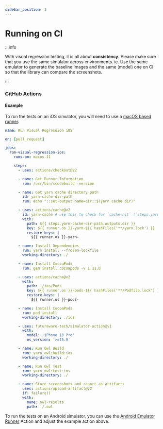 ```yaml
---
sidebar_position: 1
---
```


# Running on CI

:::info

With visual regression testing, it is all about **consistency**. Please make sure that you use the same simulator across environments. ie. Use the same emulator to generate the baseline images and the same (model) one on CI so that the library can compare the screenshots.

:::

### GitHub Actions

#### Example

To run the tests on an iOS simulator, you will need to use a [macOS based runner](https://docs.github.com/en/actions/using-github-hosted-runners/about-github-hosted-runners#supported-runners-and-hardware-resources).

```yaml title=".github/workflows/visual-regression-ios.yml"
name: Run Visual Regression iOS

on: [pull_request]

jobs:
  run-visual-regression-ios:
    runs-on: macos-11

    steps:
      - uses: actions/checkout@v2

      - name: Get Runner Information
        run: /usr/bin/xcodebuild -version

      - name: Get yarn cache directory path
        id: yarn-cache-dir-path
        run: echo "::set-output name=dir::$(yarn cache dir)"

      - uses: actions/cache@v2
        id: yarn-cache # use this to check for `cache-hit` (`steps.yarn-cache.outputs.cache-hit != 'true'`)
        with:
          path: ${{ steps.yarn-cache-dir-path.outputs.dir }}
          key: ${{ runner.os }}-yarn-${{ hashFiles('**/yarn.lock') }}
          restore-keys: |
            ${{ runner.os }}-yarn-

      - name: Install Dependencies
        run: yarn install --frozen-lockfile
        working-directory: ./

      - name: Install CocoaPods
        run: gem install cocoapods -v 1.11.0

      - uses: actions/cache@v2
        with:
          path: ./ios/Pods
          key: ${{ runner.os }}-pods-${{ hashFiles('**/Podfile.lock') }}
          restore-keys: |
            ${{ runner.os }}-pods-

      - name: Install CocoaPods
        run: pod install
        working-directory: ./ios

      - uses: futureware-tech/simulator-action@v1
        with:
          model: 'iPhone 13 Pro'
          os_version: '>=15.0'

      - name: Run Owl Build
        run: yarn owl:build:ios
        working-directory: ./

      - name: Run Owl Test
        run: yarn owl:test:ios
        working-directory: ./

      - name: Store screenshots and report as artifacts
        uses: actions/upload-artifact@v2
        if: failure()
        with:
          name: owl-results
          path: ./.owl
```

To run the tests on an Android simulator, you can use the [Android Emulator Runner](https://github.com/marketplace/actions/android-emulator-runner) Action and adjust the example action above.
